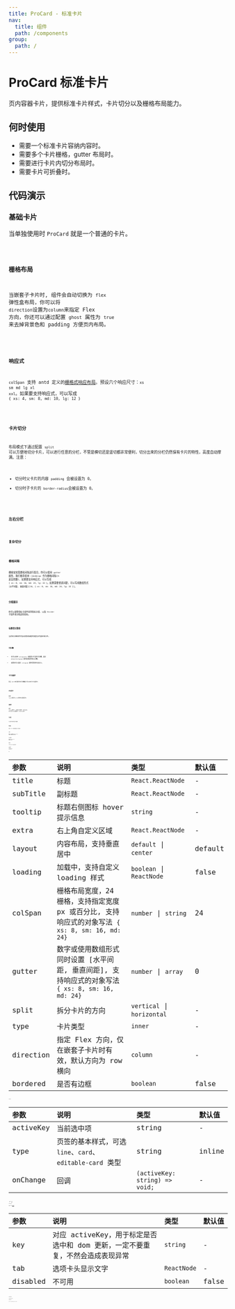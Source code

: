 ```yaml
---
title: ProCard - 标准卡片
nav:
  title: 组件
  path: /components
group:
  path: /
---
```


# ProCard 标准卡片

页内容器卡片，提供标准卡片样式，卡片切分以及栅格布局能力。

## 何时使用

- 需要一个标准卡片容纳内容时。
- 需要多个卡片栅格，gutter 布局时。
- 需要进行卡片内切分布局时。
- 需要卡片可折叠时。

## 代码演示

### 基础卡片

当单独使用时 `ProCard` 就是一个普通的卡片。

<code src="./demos/basic.tsx" background="#f0f2f5" />

### 栅格布局

当嵌套子卡片时, 组件会自动切换为 `flex` 弹性盒布局，你可以将 `direction`设置为`column`来指定 Flex 方向，你还可以通过配置 `ghost` 属性为 `true` 来去掉背景色和 padding 方便页内布局。

 <code src="./demos/colspan.tsx"  background="#f0f2f5" />

### 响应式

`colSpan` 支持 antd 定义的[栅格式响应布局](https://ant.design/components/grid-cn/#components-grid-demo-responsive)。预设六个响应尺寸：`xs` `sm` `md` `lg` `xl` `xxl`。如果要支持响应式，可以写成 `{ xs: 4, sm: 8, md: 10, lg: 12 }`

<code src="./demos/responsive.tsx"  background="#f0f2f5" />

### 卡片切分

布局模式下通过配置 `split` 可以方便地切分卡片，可以进行任意的分栏，不管是横切还是竖切都非常便利，切分出来的分栏仍然保有卡片的特性，高度自动撑满。注意：

- 切分时父卡片的内容 `padding` 会被设置为 0。
- 切分时子卡片的 `border-radius`会被设置为 0。

<code src="./demos/split2.tsx" background="#f0f2f5"/>

### 左右分栏

<code src="./demos/split23.tsx" background="#f0f2f5"/>

### 复杂切分

<code src="./demos/split.tsx" background="#f0f2f5"/>

### 栅格间隔

栅格常常需要和间隔进行配合，你可以使用 `gutter` 属性，我们推荐使用 `(16+8n)px` 作为栅格间隔(n 是自然数)，如果要支持响应式，可以写成 `{ xs: 8, sm: 16, md: 24, lg: 32 }`。如果需要垂直间距，可以写成数组形式 `[水平间距, 垂直间距][16, { xs: 8, sm: 16, md: 24, lg: 32 }]`。

<code src="./demos/gutter.tsx" background="#f0f2f5" />

### 分组展示

你可以嵌套指标卡组件来将指标分组, 以及 `Divider` 子组件来分隔这些指标。

<code src="./demos/divider.tsx" background="#f0f2f5" />

### 标题带分割线

当添加分隔线时会自动增加标题的高度与内容区域分开。

<code src="./demos/headerBordered.tsx" background="#f0f2f5" />

### 可折叠

- 你可以使用 `collapsible` 来配置卡片是否可折叠，通过 `defaultCollapsed` 属性配置是否默认折叠。
- 或者你可以通过 `collapsed` 属性受控进行自定义。

<code src="./demos/collapsible.tsx" background="#f0f2f5" />

### 卡片组展开

配合 `ghost`幽灵模式和可折叠能力可以实现卡片组展开。

<code src="./demos/group.tsx" background="#f0f2f5" />

### 内容居中

配置 `layout`属性为`center`控制内容垂直居中。

<code src="./demos/layout.tsx" background="#f0f2f5" />

### 加载中

配置 `loading`属性为`true`控制卡片加载中，也可以传入 DOM 给`loading`来自定义 loading 展示。

<code src="./demos/loading.tsx" background="#f0f2f5" />

### 无标题

头部没有内容时会自动隐藏。

<code src="./demos/headless.tsx" background="#f0f2f5" />

### 带边框

配置 `bordered` 属性控制是否卡片带边框。

<code src="./demos/bordered.tsx" />

### 页签

配置 `tabs` 属性配合 `ProCard.TabPane` 子组件可以配置卡片的标签栏。

<code src="./demos/tabs.tsx" background="#f0f2f5"/>

### 卡片式页签

配置 `tab` 的 `type` 为 `card` 来配置卡片式页签。

<code src="./demos/tabs-card.tsx" background="#f0f2f5"/>

### 内部卡片

可以放在卡片内部，展示多层级结构的信息。

<code src="./demos/inner.tsx" />

### 竖向步骤示例

`Steps` 组件结合 `ProCard` 组件完成竖向步骤示例。

<code src="./demos/steps-v.tsx" background="#f0f2f5" />

## API

| 参数 | 说明 | 类型 | 默认值 |
| :-- | :-- | :-- | :-- |
| title | 标题 | `React.ReactNode` | - |
| subTitle | 副标题 | `React.ReactNode` | - |
| tooltip | 标题右侧图标 hover 提示信息 | `string` | - |
| extra | 右上角自定义区域 | `React.ReactNode` | - |
| layout | 内容布局，支持垂直居中 | `default` \| `center`  | default |
| loading | 加载中，支持自定义 loading 样式 | `boolean` \| `ReactNode` | false |
| colSpan | 栅格布局宽度，24 栅格，支持指定宽度 px 或百分比, 支持响应式的对象写法 `{ xs: 8, sm: 16, md: 24}` | `number` \| `string` | 24 |
| gutter | 数字或使用数组形式同时设置 [水平间距, 垂直间距], 支持响应式的对象写法 `{ xs: 8, sm: 16, md: 24}` | `number` \| `array` | 0 |
| split | 拆分卡片的方向 | `vertical` \| `horizontal`  | - |
| type | 卡片类型 | `inner` | - |
| direction | 指定 Flex 方向，仅在嵌套子卡片时有效，默认方向为 row 横向 | `column` | - |
| bordered | 是否有边框 | `boolean` | false |  | ghost | 幽灵模式，即是否取消卡片内容区域的 padding 和 卡片的背景颜色。 | `boolean` | false |  | headerBordered | 页头是否有分割线 | `boolean` | false |  | collapsed | 受控属性，是否折叠 | `boolean` | false |  | collapsible | 配置是否可折叠，受控时无效 | `boolean` | false |  | defaultCollapsed | 默认折叠, 受控时无效 | `boolean` | false |  | onCollapse | 收起卡片的事件，受控时无效 | `(collapsed: boolean) => void;` | - |  | tabs | 标签页配置 | 见下面 ProCardTabs | - |

### ProCardTabs

| 参数 | 说明 | 类型 | 默认值 |
| :-- | :-- | :-- | :-- |
| activeKey | 当前选中项 | string | - |
| type | 页签的基本样式，可选 `line`、`card`、`editable-card` 类型 | string | inline |
| onChange | 回调 | `(activeKey: string) => void;` | - |

- 更多属性见 antd [Tab](https://ant.design/components/tabs-cn/#Tabs) API 描述。

### ProCard.TabPane

支持 `ProCard` 所有属性及 [Tabs.TabPane](https://ant.design/components/tabs-cn/#Tabs.TabPane) 的所有属性。

| 参数 | 说明 | 类型 | 默认值 |
| :-- | :-- | :-- | :-- |
| key | 对应 activeKey，用于标定是否选中和 dom 更新，一定不要重复，不然会造成表现异常 | `string` | - |
| tab | 选项卡头显示文字 | `ReactNode` | - |
| disabled | 不可用 | `boolean` | false |

### ProCard.Divider

用于在将内容进行分组时进行分隔。

### ProCard.Group

属性同 ProCard，会取消卡片内容边距，用于将多个卡片进行分组。
